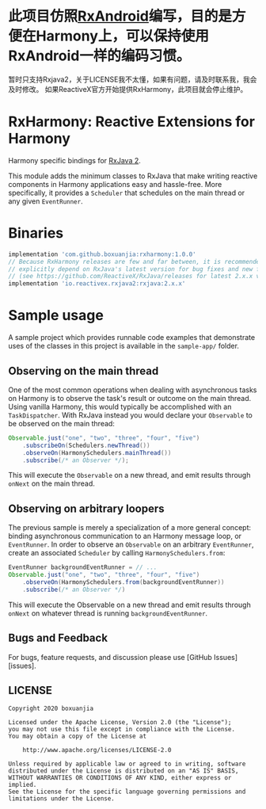 # 此项目仿照[RxAndroid](https://github.com/ReactiveX/RxAndroid)编写，目的是方便在Harmony上，可以保持使用RxAndroid一样的编码习惯。

暂时只支持Rxjava2，关于LICENSE我不太懂，如果有问题，请及时联系我，我会及时修改。
如果ReactiveX官方开始提供RxHarmony，此项目就会停止维护。

# RxHarmony: Reactive Extensions for Harmony

Harmony specific bindings for [RxJava 2](http://github.com/ReactiveX/RxJava).

This module adds the minimum classes to RxJava that make writing reactive components in Harmony
applications easy and hassle-free. More specifically, it provides a `Scheduler` that schedules on
the main thread or any given `EventRunner`.

# Binaries

```groovy
implementation 'com.github.boxuanjia:rxharmony:1.0.0'
// Because RxHarmony releases are few and far between, it is recommended you also
// explicitly depend on RxJava's latest version for bug fixes and new features.
// (see https://github.com/ReactiveX/RxJava/releases for latest 2.x.x version)
implementation 'io.reactivex.rxjava2:rxjava:2.x.x'
```

# Sample usage

A sample project which provides runnable code examples that demonstrate uses of the classes in this
project is available in the `sample-app/` folder.

## Observing on the main thread

One of the most common operations when dealing with asynchronous tasks on Harmony is to observe the task's
result or outcome on the main thread. Using vanilla Harmony, this would typically be accomplished with an
`TaskDispatcher`. With RxJava instead you would declare your `Observable` to be observed on the main thread:

```java
Observable.just("one", "two", "three", "four", "five")
    .subscribeOn(Schedulers.newThread())
    .observeOn(HarmonySchedulers.mainThread())
    .subscribe(/* an Observer */);
```

This will execute the `Observable` on a new thread, and emit results through `onNext` on the main thread.

## Observing on arbitrary loopers

The previous sample is merely a specialization of a more general concept: binding asynchronous
communication to an Harmony message loop, or `EventRunner`. In order to observe an `Observable` on an arbitrary
`EventRunner`, create an associated `Scheduler` by calling `HarmonySchedulers.from`:

```java
EventRunner backgroundEventRunner = // ...
Observable.just("one", "two", "three", "four", "five")
    .observeOn(HarmonySchedulers.from(backgroundEventRunner))
    .subscribe(/* an Observer */)
```

This will execute the Observable on a new thread and emit results through `onNext` on whatever thread is
running `backgroundEventRunner`.


## Bugs and Feedback

For bugs, feature requests, and discussion please use [GitHub Issues][issues].

## LICENSE

    Copyright 2020 boxuanjia

    Licensed under the Apache License, Version 2.0 (the "License");
    you may not use this file except in compliance with the License.
    You may obtain a copy of the License at

        http://www.apache.org/licenses/LICENSE-2.0

    Unless required by applicable law or agreed to in writing, software
    distributed under the License is distributed on an "AS IS" BASIS,
    WITHOUT WARRANTIES OR CONDITIONS OF ANY KIND, either express or implied.
    See the License for the specific language governing permissions and
    limitations under the License.
